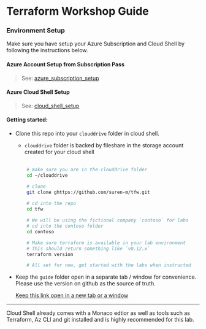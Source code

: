 # Terraform Workshop Guide

### Environment Setup

Make sure you have setup your Azure Subscription and Cloud Shell by following the instructions below.

####  Azure Account Setup from Subscription Pass

> See: [azure_subscription_setup](https://github.com/suren-m/remote-workshop-env/blob/master/azure_subscription/az_subscription_setup.md)

####  Azure Cloud Shell Setup

> See: [cloud_shell_setup](https://github.com/suren-m/remote-workshop-env/blob/master/cloud_shell/cloud_shell_setup.md)


#### Getting started:

* Clone this repo into your `clouddrive` folder in cloud shell.

    *   `clouddrive` folder is backed by fileshare in the storage account created for your cloud shell
    
    <br />

    ```bash
        # make sure you are in the clouddrive folder 
        cd ~/clouddrive

        # clone
        git clone ghttps://github.com/suren-m/tfw.git
        
        # cd into the repo
        cd tfw

        # We will be using the fictional company `contoso` for labs
        # cd into the contoso folder
        cd contoso

        # Make sure terraform is available in your lab environment
        # This should return something like `v0.12.x`
        terraform version

        # All set for now, get started with the labs when instructed
    ```

* Keep the `guide` folder open in a separate tab / window for convenience. Please use the version on github as the source of truth.

   <a target="_blank" href="https://github.com/suren-m/tfw/tree/master/guide">Keep this link open in a new tab or a window</a>

---

Cloud Shell already comes with a Monaco edtior as well as tools such as Terraform, Az CLI and git installed and is highly recommended  for this lab. 
